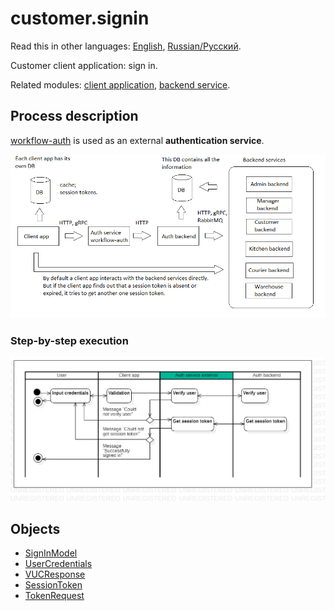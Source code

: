 # customer.signin

Read this in other languages: [English](signin.md), [Russian/Русский](signin.ru.md). 

Customer client application: sign in.

Related modules: [client application](../../frontend/customerclient.md), [backend service](../../backend/customerbackend.md).

## Process description

[workflow-auth](https://github.com/alexeysp11/workflow-auth) is used as an external **authentication service**.

![authentication](../../img/authentication.png)

### Step-by-step execution

![flowchart-signin](https://github.com/alexeysp11/workflow-auth/raw/main/docs/img/flowchart-signin.png)

## Objects 

- [SignInModel](https://github.com/alexeysp11/workflow-auth/blob/main/docs/models/NetworkParameters/SignInModel.md)
- [UserCredentials](https://github.com/alexeysp11/workflow-auth/blob/main/docs/models/NetworkParameters/UserCredentials.md)
- [VUCResponse](https://github.com/alexeysp11/workflow-auth/blob/main/docs/models/NetworkParameters/VUCResponse.md)
- [SessionToken](https://github.com/alexeysp11/workflow-auth/blob/main/docs/models/NetworkParameters/SessionToken.md)
- [TokenRequest](https://github.com/alexeysp11/workflow-auth/blob/main/docs/models/NetworkParameters/TokenRequest.md)
